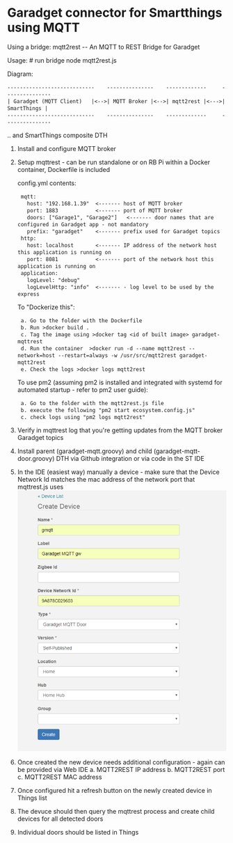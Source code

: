 # Garadget connector for Smartthings using MQTT

Using a bridge:
mqtt2rest -- An MQTT to REST Bridge for Garadget


Usage:
    # run bridge
    node mqtt2rest.js

Diagram:

    ----------------------------    ---------------    -------------     ---------------
    | Garadget (MQTT Client)   |<-->| MQTT Broker |<-->| mqtt2rest |<--->| SmartThings |
    ----------------------------    ---------------    -------------     ---------------

.. and SmartThings composite DTH

1. Install and configure MQTT broker
2. Setup mqttrest - can be run standalone or on RB Pi within a Docker container, Dockerfile is included

    config.yml contents:
    
        mqtt:
          host: "192.168.1.39"  <------- host of MQTT broker
          port: 1883            <------- port of MQTT broker
          doors: ["Garage1", "Garage2"]   <------- door names that are configured in Garadget app - not mandatory
          prefix: "garadget"    <------- prefix used for Garadget topics
        http:
          host: localhost       <------- IP address of the network host this application is running on
          port: 8081            <------- port of the network host this application is running on
        application:
          logLevel: "debug"
          logLevelHttp: "info"  <------- - log level to be used by the express

    To "Dockerize this":
    
        a. Go to the folder with the Dockerfile
        b. Run >docker build .
        c. Tag the image using >docker tag <id of built image> garadget-mqttrest
        d. Run the container  >docker run -d --name mqtt2rest --network=host --restart=always -w /usr/src/mqtt2rest garadget-mqtt2rest
        e. Check the logs >docker logs mqtt2rest
    To use pm2 (assuming pm2 is installed and integrated with systemd for automated startup - refer to pm2 user guide):
    
        a. Go to the folder with the mqtt2rest.js file
        b. execute the following "pm2 start ecosystem.config.js"
        c. check logs using "pm2 logs mqtt2rest"
3. Verify in mqttrest log that you're getting updates from the MQTT broker Garadget topics
4. Install parent (garadget-mqtt.groovy) and child (garadget-mqtt-door.groovy) DTH via Github integration or via code in the ST IDE
4. In the IDE (easiest way) manually a device - make sure that the Device Network Id matches the mac address of the network port
that mqttrest.js uses
![alt text](https://github.com/thecrazymonkey/Garadget-mqtt/blob/master/pics/dthcreate.png)
5. Once created the new device needs additional configuration - again can be provided via Web IDE
    a. MQTT2REST IP address
    b. MQTT2REST port
    c. MQTT2REST MAC address
6. Once configured hit a refresh button on the newly created device in Things list
7. The devuce should then query the mqttrest process and create child devices for all detected doors
8. Individual doors should be listed in Things

